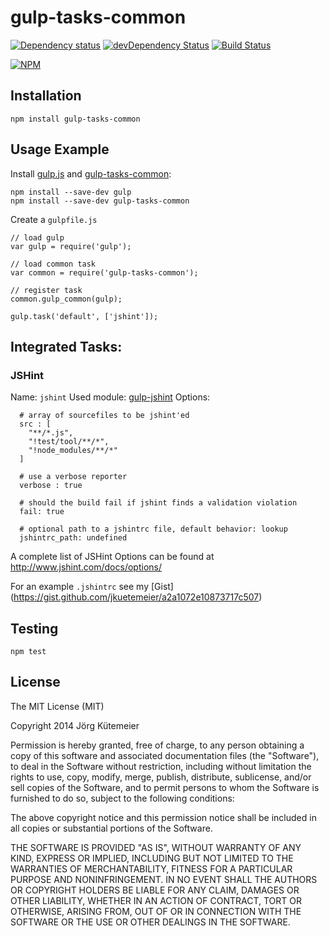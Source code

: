 # gulp-tasks-common

[![Dependency status](http://img.shields.io/david/jkuetemeier/gulp-tasks-common.svg?style=flat)](https://david-dm.org/jkuetemeier/gulp-tasks-common)
[![devDependency Status](http://img.shields.io/david/dev/jkuetemeier/gulp-tasks-common.svg?style=flat)](https://david-dm.org/jkuetemeier/gulp-tasks-common#info=devDependencies)
[![Build Status](http://img.shields.io/travis/jkuetemeier/gulp-tasks-common.svg?style=flat&branch=master)](https://travis-ci.org/jkuetemeier/gulp-tasks-common)

[![NPM](https://nodei.co/npm/gulp-tasks-common.svg?style=flat)](https://npmjs.org/package/gulp-tasks-common)

## Installation

    npm install gulp-tasks-common

## Usage Example

Install [gulp.js](https://github.com/gulpjs/gulp) and [gulp-tasks-common](https://github.com/jkuetemeier/gulp-tasks-common):

```
npm install --save-dev gulp
npm install --save-dev gulp-tasks-common
```

Create a `gulpfile.js`

```
// load gulp
var gulp = require('gulp');

// load common task
var common = require('gulp-tasks-common');

// register task
common.gulp_common(gulp);

gulp.task('default', ['jshint']);
```

## Integrated Tasks:

### JSHint

Name: `jshint`
Used module: [gulp-jshint](https://github.com/spenceralger/gulp-jshint)
Options:

```
  # array of sourcefiles to be jshint'ed
  src : [
    "**/*.js",
    "!test/tool/**/*",
    "!node_modules/**/*"
  ]

  # use a verbose reporter
  verbose : true

  # should the build fail if jshint finds a validation violation
  fail: true

  # optional path to a jshintrc file, default behavior: lookup
  jshintrc_path: undefined

```

A complete list of JSHint Options can be found at
http://www.jshint.com/docs/options/

For an example `.jshintrc` see my [Gist]
(https://gist.github.com/jkuetemeier/a2a1072e10873717c507)

## Testing

    npm test

## License

The MIT License (MIT)

Copyright 2014 Jörg Kütemeier

Permission is hereby granted, free of charge, to any person obtaining a copy
of this software and associated documentation files (the "Software"), to deal
in the Software without restriction, including without limitation the rights
to use, copy, modify, merge, publish, distribute, sublicense, and/or sell
copies of the Software, and to permit persons to whom the Software is
furnished to do so, subject to the following conditions:

The above copyright notice and this permission notice shall be included in
all copies or substantial portions of the Software.

THE SOFTWARE IS PROVIDED "AS IS", WITHOUT WARRANTY OF ANY KIND, EXPRESS OR
IMPLIED, INCLUDING BUT NOT LIMITED TO THE WARRANTIES OF MERCHANTABILITY,
FITNESS FOR A PARTICULAR PURPOSE AND NONINFRINGEMENT. IN NO EVENT SHALL THE
AUTHORS OR COPYRIGHT HOLDERS BE LIABLE FOR ANY CLAIM, DAMAGES OR OTHER
LIABILITY, WHETHER IN AN ACTION OF CONTRACT, TORT OR OTHERWISE, ARISING FROM,
OUT OF OR IN CONNECTION WITH THE SOFTWARE OR THE USE OR OTHER DEALINGS IN
THE SOFTWARE.
